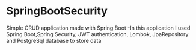 # SpringBootSecurity

Simple CRUD application made with Spring Boot -In this application I used Spring Boot,Spring Security,
JWT authentication, Lombok,  JpaRepository and PostgreSql database to store data 
